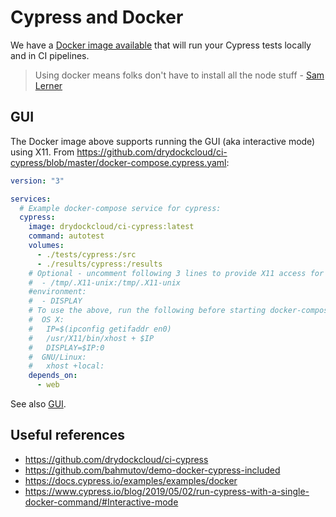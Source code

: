 # Cypress and Docker

We have a [Docker image available](https://github.com/drydockcloud/ci-cypress) that will run your Cypress tests locally and in CI pipelines.

> Using docker means folks don't have to install all the node stuff - [Sam Lerner](https://github.com/synterra)

## GUI

The Docker image above supports running the GUI (aka interactive mode) using X11. From https://github.com/drydockcloud/ci-cypress/blob/master/docker-compose.cypress.yaml:

```yaml
version: "3"

services:
  # Example docker-compose service for cypress:
  cypress:
    image: drydockcloud/ci-cypress:latest
    command: autotest
    volumes:
      - ./tests/cypress:/src
      - ./results/cypress:/results
    # Optional - uncomment following 3 lines to provide X11 access for interative use:
    #  - /tmp/.X11-unix:/tmp/.X11-unix
    #environment:
    #  - DISPLAY
    # To use the above, run the following before starting docker-compose:
    #  OS X:
    #   IP=$(ipconfig getifaddr en0)
    #   /usr/X11/bin/xhost + $IP
    #   DISPLAY=$IP:0
    #  GNU/Linux:
    #   xhost +local:
    depends_on:
      - web
```

See also [GUI](GUI.md).

## Useful references

* https://github.com/drydockcloud/ci-cypress
* https://github.com/bahmutov/demo-docker-cypress-included
* https://docs.cypress.io/examples/examples/docker
* https://www.cypress.io/blog/2019/05/02/run-cypress-with-a-single-docker-command/#Interactive-mode
